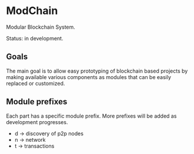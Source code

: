 # ModChain

Modular Blockchain System.

Status: in development.

## Goals

The main goal is to allow easy prototyping of blockchain based projects by
making available various components as modules that can be easily replaced or
customized.

## Module prefixes

Each part has a specific module prefix. More prefixes will be added as
development progresses.

* d → discovery of p2p nodes
* n → network
* t → transactions
